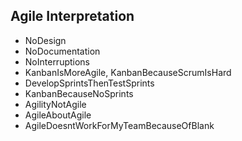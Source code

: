 ## Agile Interpretation
  * NoDesign
  * NoDocumentation
  * NoInterruptions
  * KanbanIsMoreAgile, KanbanBecauseScrumIsHard
  * DevelopSprintsThenTestSprints
  * KanbanBecauseNoSprints
  * AgilityNotAgile
  * AgileAboutAgile
  * AgileDoesntWorkForMyTeamBecauseOfBlank

